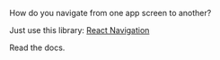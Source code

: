 How do you navigate from one app screen to another?

Just use this library: [React Navigation](https://reactnavigation.org/)

Read the docs.